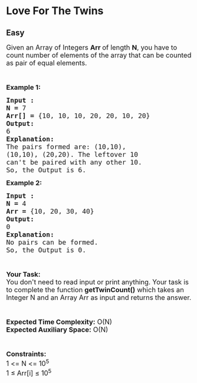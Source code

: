 # Love For The Twins
## Easy
<div class="problems_problem_content__Xm_eO"><p><span style="font-size:18px">Given an Array of Integers <strong>Arr </strong>of length <strong>N</strong>, you have to count number of elements of the array that can be counted as pair of equal elements.</span></p>

<p>&nbsp;</p>

<p><span style="font-size:18px"><strong>Example 1:</strong> </span></p>

<pre><span style="font-size:18px"><strong>Input :</strong> 
<strong>N = </strong>7
<strong>Arr[] = </strong>{10, 10, 10, 20, 20, 10, 20}
<strong>Output:</strong>
6
<strong>Explanation:</strong>
The pairs formed are: (10,10),
(10,10), (20,20). The leftover 10
can't be paired with any other 10.
So, the Output is 6.</span></pre>

<p><span style="font-size:18px"><strong>Example 2:</strong> </span></p>

<pre><span style="font-size:18px"><strong>Input :</strong> 
<strong>N = </strong>4
<strong>Arr = </strong>{10, 20, 30, 40}
<strong>Output:</strong>
0
<strong>Explanation:</strong>
No pairs can be formed.
So, the Output is 0.</span></pre>

<p>&nbsp;</p>

<p><span style="font-size:18px"><strong>Your Task:</strong><br>
You don't need to read input or print anything. Your task is to complete the function <strong>getTwinCount()</strong> which takes an Integer N and an Array Arr as input and returns the answer.</span></p>

<p>&nbsp;</p>

<p><span style="font-size:18px"><strong>Expected Time Complexity:</strong> O(N)<br>
<strong>Expected Auxiliary Space:</strong> O(N)</span></p>

<p>&nbsp;</p>

<p><span style="font-size:18px"><strong>Constraints:</strong></span><br>
<span style="font-size:18px">1 &lt;= N &lt;= 10<sup>5</sup><br>
1 ≤ Arr[i] ≤ 10<sup>5</sup></span></p>
</div>